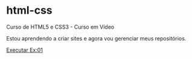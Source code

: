 # html-css
 Curso de HTML5 e CSS3 - Curso em Vídeo

Estou aprendendo a criar sites e agora vou gerenciar meus repositórios.

<a href="https://luiz-louberty.github.io/html-css/exercicios/ex001/index.html"> Executar Ex:01 

